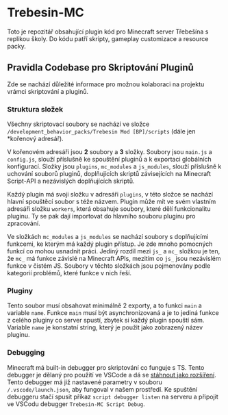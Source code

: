 ﻿# Trebesin-MC

Toto je repozitář obsahující plugin kód pro Minecraft server Třebešína s replikou školy. Do kódu patří skripty, gameplay customizace a resource packy.

## Pravidla Codebase pro Skriptování Pluginů

Zde se nachází důležité informace pro možnou kolaboraci na projektu vrámci skriptování a pluginů.

### Struktura složek

Všechny skriptovací soubory se nachází ve složce `/development_behavior_packs/Trebesin Mod [BP]/scripts` (dále jen *kořenový adresář).

V kořenovém adresáři jsou **2** soubory a **3** složky. Soubory jsou `main.js` a `config.js`, slouží příslušně ke spouštění pluginů a k exportaci globálních konfigurací. Složky jsou `plugins`, `mc_modules` a `js_modules`, slouží příslušně k uchování souborů pluginů, doplňujících skriptů závisejících na Minecraft Script-API a nezávislých doplňujících skriptů.

Každý plugin má svoji složku v adresáři `plugins`, v této složce se nachází hlavní spouštěcí soubor s téže názvem.
Plugin může mít ve svém vlastním adresáři složku `workers`, která obsahuje soubory, které dělí funkcionalitu pluginu. Ty se pak dají importovat do hlavního souboru pluginu pro zpracování.

Ve složkách `mc_modules` a `js_modules` se nachází soubory s doplňujícími funkcemi, ke kterým má každý plugin přístup. Je zde mnoho pomocných funkcí co mohou usnadnit práci. Jediný rozdíl mezi `js_` a `mc_` složkou je ten, že `mc_` má funkce závislé na Minecraft APIs, mezitím co `js_` jsou nezávislém funkce v čistém JS. Soubory v těchto složkách jsou pojmenovány podle kategorií problémů, které funkce v nich řeší.

### Pluginy

Tento soubor musí obsahovat minimálně 2 exporty, a to funkci `main` a variable `name`. Funkce `main` musí být asynchronizovaná a je to jediná funkce z celého pluginy co server spustí, zbytek si každý plugin spouští sám. Variable `name` je konstatní string, který je použit jako zobrazený název pluginu.

### Debugging

Minecraft má built-in debugger pro skriptování co funguje s TS. Tento debugger je dělaný pro použití ve VSCode a dá se [stáhnout jako rozšíření](https://marketplace.visualstudio.com/items?itemName=mojang-studios.minecraft-debugger). Tento debugger má již nastavené parametry v souboru `/.vscode/launch.json`, aby fungoval v našem prostředí. Ke spuštění debuggeru stačí spusit příkaz `script debugger listen` na serveru a připojit ve VSCodu debugger `Trebesin-MC Script Debug`.